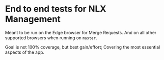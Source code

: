 # End to end tests for NLX Management

Meant to be run on the Edge browser for Merge Requests. And on all other supported browsers when running on `master`.

Goal is not 100% coverage, but best gain/effort; Covering the most essential aspects of the app.
